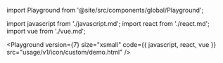 import Playground from '@site/src/components/global/Playground';

import javascript from './javascript.md';
import react from './react.md';
import vue from './vue.md';

<Playground version={7} size="xsmall" code={{ javascript, react, vue }} src="usage/v1/icon/custom/demo.html" />
